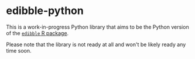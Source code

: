 # edibble-python

This is a work-in-progress Python library that aims to be the Python version of the [`edibble` R package](https://github.com/emitanaka/edibble). 

Please note that the library is not ready at all and won't be likely ready any time soon.
